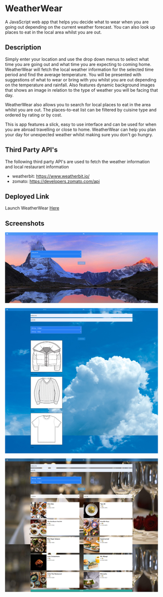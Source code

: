 # WeatherWear

A JavaScript web app that helps you decide what to wear when you are going out depending on the current weather forecast. You can also look up places to eat in the local area whilst you are out.

## Description

Simply enter your location and use the drop down menus to select what time you are going out and what time you are expecting to coming home. WeatherWear will fetch the local weather information for the selected time period and find the average temperature. You will be presented with suggestions of what to wear or bring with you whilst you are out depending on the temperature and rainfall. Also features dynamic background images that shows an image in relation to the type of weather you will be facing that day.

WeatherWear also allows you to search for local places to eat in the area whilst you are out. The places-to-eat list can be filtered by cuisine type and ordered by rating or by cost.

This is app features a slick, easy to use interface and can be used for when you are abroad travelling or close to home. WeatherWear can help you plan your day for unexpected weather whilst making sure you don't go hungry.

## Third Party API's

The following third party API's are used to fetch the weather information and local restaurant information

- weatherbit: https://www.weatherbit.io/
- zomato: https://developers.zomato.com/api

## Deployed Link
Launch WeatherWear [Here](https://judno.github.io/project-WeatherWear/)

## Screenshots

![WeatherWear Screenshot 1](./Assets/img/screenshots/weather-wear-screenshot-1.png "WeatherWear Screenshot 1")

![WeatherWear Screenshot 2](./Assets/img/screenshots/weather-wear-screenshot-2.png "WeatherWear Screenshot 2")

![WeatherWear Screenshot 3](./Assets/img/screenshots/weather-wear-screenshot-3.png "WeatherWear Screenshot 3")
